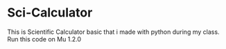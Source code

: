 # Sci-Calculator
This is Scientific Calculator basic that i made with python during my class. Run this code on Mu 1.2.0
